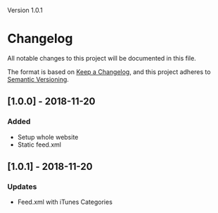 Version 1.0.1

# Changelog

All notable changes to this project will be documented in this file.

The format is based on [Keep a Changelog](https://keepachangelog.com/en/1.0.0/),
and this project adheres to [Semantic Versioning](https://semver.org/spec/v2.0.0.html).

## [1.0.0] - 2018-11-20

### Added

- Setup whole website
- Static feed.xml

## [1.0.1] - 2018-11-20

### Updates

- Feed.xml with iTunes Categories
